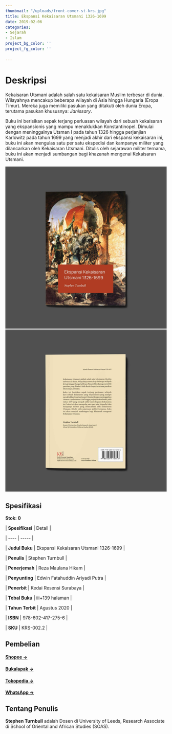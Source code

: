```yaml
---
thumbnail: "/uploads/front-cover-st-krs.jpg"
title: Ekspansi Kekaisaran Utsmani 1326-1699
date: 2019-02-06
categories:
- Sejarah
- Islam
project_bg_color: ''
project_fg_color: ''

---
```

# Deskripsi

Kekaisaran Utsmani adalah salah satu kekaisaran Muslim terbesar di dunia. Wilayahnya mencakup beberapa wilayah di Asia hingga Hungaria (Eropa Timur). Mereka juga memiliki pasukan yang ditakuti oleh dunia Eropa, terutama pasukan khususnya: _Janissary_.

Buku ini berisikan sepak terjang perluasan wilayah dari sebuah kekaisaran yang ekspansionis yang mampu menaklukkan Konstantinopel. Dimulai dengan meninggalnya Utsman I pada tahun 1326 hingga perjanjian Karlowitz pada tahun 1699 yang menjadi akhir dari ekspansi kekaisaran ini, buku ini akan mengulas satu per satu ekspedisi dan kampanye militer yang dilancarkan oleh Kekaisaran Utsmani. Ditulis oleh sejarawan militer ternama, buku ini akan menjadi sumbangan bagi khazanah mengenai Kekaisaran Utsmani.

![](/uploads/front-cover-st-krs.jpg)![](/uploads/back-cover-st-krs.jpg)

## Spesifikasi

**Stok: 0**

| **Spesifikasi** | Detail |

| ---- | ----- |

| **Judul Buku** | Ekspansi Kekaisaran Utsmani 1326-1699 |

| **Penulis** | Stephen Turnbull |

| **Penerjemah** | Reza Maulana Hikam |

| **Penyunting** | Edwin Fatahuddin Ariyadi Putra |

| **Penerbit** | Kedai Resensi Surabaya |

| **Tebal Buku** | iii+139 halaman |

| **Tahun Terbit** | Agustus 2020 |

| **ISBN** | 978-602-417-275-6 |

| **SKU** | KRS-002.2 |

## Pembelian

#### [Shopee →](https://shopee.co.id/kbmurba "Shopee")

#### [Bukalapak →](https://www.bukalapak.com/u/kbmurba "Bukalapak")

#### [Tokopedia →](https://www.tokopedia.com/kbmurba "Tokopedia")

#### [WhatsApp →](https://wa.me/6282153777192 "WhatsApp")

## Tentang Penulis

**Stephen Turnbull** adalah Dosen di University of Leeds, Research Associate di School of Oriental and African Studies (SOAS).